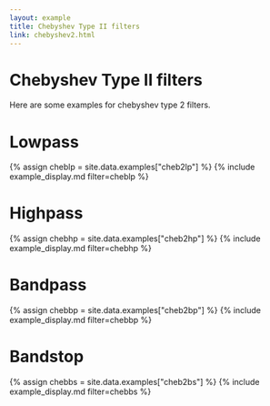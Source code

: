 ```yaml
---
layout: example
title: Chebyshev Type II filters
link: chebyshev2.html
---
```


# Chebyshev Type II filters

Here are some examples for chebyshev type 2 filters.

# Lowpass

{% assign cheblp = site.data.examples["cheb2lp"] %}
{% include example_display.md filter=cheblp %}


# Highpass

{% assign chebhp = site.data.examples["cheb2hp"] %}
{% include example_display.md filter=chebhp %}

# Bandpass

{% assign chebbp = site.data.examples["cheb2bp"] %}
{% include example_display.md filter=chebbp %}

# Bandstop

{% assign chebbs = site.data.examples["cheb2bs"] %}
{% include example_display.md filter=chebbs %}
